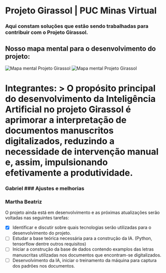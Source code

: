 # Projeto Girassol | PUC Minas Virtual

### Aqui constam soluções que estão sendo trabalhadas para contribuir com o Projeto Girassol.	

## Nosso mapa mental para o desenvolvimento do projeto:	


![Mapa mental  Projeto Girassol](https://github.com/marthabea/ProjetoGirassol/assets/89950149/806f18e2-9184-4ce5-b7a8-1aca858c2e44)	![Mapa mental  Projeto Girassol](https://github.com/marthabea/ProjetoGirassol/assets/89950149/806f18e2-9184-4ce5-b7a8-1aca858c2e44)


# Integrantes:	> O propósito principal do desenvolvimento da Inteligência Artificial no projeto Girassol é aprimorar a interpretação de documentos manuscritos digitalizados, reduzindo a necessidade de intervenção manual e, assim, impulsionando efetivamente a produtividade.
### Gabriel	### Ajustes e melhorias
### Martha Beatriz	


O projeto ainda está em desenvolvimento e as próximas atualizações serão voltadas nas seguintes tarefas:


- [X] Identificar e discutir sobre quais tecnologias serão utilizadas para o desenvolvimento do projeto.
- [ ] Estudar a base teórica necessária para a construção da IA. (Python, tensorflow dentre outros requisitos)
- [ ] Iniciar a construção da base de dados contendo examplos das letras manuscritas utilizadas nos documentos que encontram-se digitalizados.
- [ ] Desenvolvimento da IA, iniciar o treinamento da máquina para captura dos padrões nos documentos.
